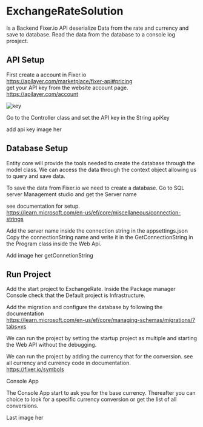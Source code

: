 # ExchangeRateSolution
Is a Backend 
Fixer.io API deserialize Data from the rate and currency and save to database.
Read the data from the database to a console log prosject.


## API Setup

First create a account in Fixer.io <br />
https://apilayer.com/marketplace/fixer-api#pricing 
<br />
get your API key from the website account page.
<br />
https://apilayer.com/account 

![key](https://user-images.githubusercontent.com/86916224/192824173-45005ac9-2d69-4fb0-b33c-d4833d4d8cc4.png)

Go to the Controller class 
and set the API key in the String apiKey

add api key image her


## Database Setup

Entity core will provide the tools needed to create the database through the model class.
We can access the data through the context object allowing us to query and save data.

To save the data from Fixer.io we need to create a database.
Go to SQL server Management studio and get the Server name

see documentation for setup. <br />
https://learn.microsoft.com/en-us/ef/core/miscellaneous/connection-strings

Add the server name inside  the connection string in the appsettings.json
Copy the connectionString name and write it in the GetConnectionString in the Program class inside the Web Api.


Add image her getConnetionString

## Run Project 

Add the start project to ExchangeRate.
Inside the Package manager Console check that the Default project is Infrastructure.

Add the migration and  configure the database by following the documentation <br />
https://learn.microsoft.com/en-us/ef/core/managing-schemas/migrations/?tabs=vs

We can run the project by setting the startup project as multiple and starting the Web API without the debugging. 


We can run the project by adding the currency that for the conversion.
see all currency and currency code in documentation. <br />
https://fixer.io/symbols 



Console App

The Console App start to ask you for the base currency. 
Thereafter you can choice to look for a specific currency conversion or get the list of all conversions.

Last image her



